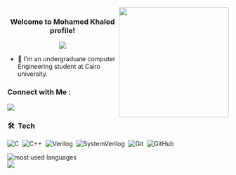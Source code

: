 <img width="250" align="right" src="https://c.tenor.com/_DOBjnGspYAAAAAM/code-coding.gif">

<h3 align="center">
  Welcome to Mohamed Khaled profile!
</h3>

<!-- Typing SVG by DenverCoder1 - https://github.com/DenverCoder1/readme-typing-svg -->
<p align="center">
  <a href="https://github.com/DenverCoder1/readme-typing-svg"><img src="https://readme-typing-svg.herokuapp.com/?lines=Electronics%20engineer;Always%20learning%20new%20things&font=Fira%20Code&center=true&width=440&height=45&color=f75c7e&vCenter=true&size=22"></a>
</p> 

- 🏢 I'm an undergraduate computer Engineering student at Cairo university.

### Connect with Me :
<a href="https://www.linkedin.com/in/mohamed-khaled-0a7715280/" target="_blank"><img src="https://img.shields.io/badge/Mohamed%20Khaled-0077B5?style=for-the-badge&logo=Linkedin&logoColor=white"/></a>


### 🛠 &nbsp;Tech
![C](https://img.shields.io/badge/-%20-05122A?style=flat&logo=C)&nbsp;
![C++](https://img.shields.io/badge/-C++%20-05122A?style=flat&logo=C++)&nbsp;
![Verilog](https://img.shields.io/badge/-Verilog%20-05122A?style=flat&logo=Verilog)&nbsp;
![SystemVerilog](https://img.shields.io/badge/-SystemVerilog%20-05122A?style=flat&logo=SystemVerilog)&nbsp;
![Git](https://img.shields.io/badge/-Git-05122A?style=flat&logo=git)&nbsp;
![GitHub](https://img.shields.io/badge/-GitHub-05122A?style=flat&logo=github)&nbsp;



<img align="left" src="https://github-readme-stats.vercel.app/api/top-langs?username=mukhaledd&show_icons=true&locale=en&layout=compact&theme=radical" alt="most used languages" />
<br>
<a href="https://komarev.com/ghpvc/?username=mukhaledd&style=for-the-badge">
    <img src="https://komarev.com/ghpvc/?username=yousefelbadry1&style=for-the-badge">
</a>
